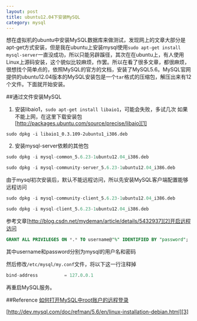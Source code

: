 ```yaml
---
layout: post
title: ubuntu12.04下安装MySQL
category: mysql
---
```

想在虚拟机的ubuntu中安装MySQL数据库来做测试，发现网上的文章大部分是apt-get方式安装，但是我在ubuntu上安装mysql使用`sudo apt-get install mysql-server`一直没成功，所以只能另辟蹊径，其次在在ubuntu上，有人使用Linux上源码安装，这个貌似比较麻烦，作罢。所以在看了很多文章，都很麻烦，很想找个简单点的，依照MySQL的官方的文档，安装了MySQL5.6。MySQL官网提供的ubuntu12.04版本的MySQL安装包是一个`tar`格式的压缩包，解压出来有12个文件。下面就开始安装。

##通过文件安装MySQL
1.  安装libaio1，`sudo apt-get install libaio1`，可能会失败，多试几次
如果不能上网，在这里下载安装包[http://packages.ubuntu.com/source/precise/libaio][1]

`sudo dpkg -i libaio1_0.3.109-2ubuntu1_i386.deb`

2. 安装mysql-server依赖的其他包

```sql
sudo dpkg -i mysql-common_5.6.23-1ubuntu12.04_i386.deb

sudo dpkg -i mysql-community-server_5.6.23-1ubuntu12.04_i386.deb

```

由于mysql初次安装后，默认不能远程访问，所以先安装MySQL客户端配置能够远程访问

```sql
sudo dpkg -i mysql-community-client_5.6.23-1ubuntu12.04_i386.deb

sudo dpkg -i mysql-client_5.6.23-1ubuntu12.04_i386.deb
```

参考文章[http://blog.csdn.net/mydeman/article/details/5432937][2]开启远程访问

```sql
GRANT ALL PRIVILEGES ON *.* TO username@"%" IDENTIFIED BY "password";

```
其中username和password分别为mysql的用户名和密码

然后修改`/etc/mysql/my.conf`文件，将以下这一行注释掉

```sql
bind-address          = 127.0.0.1  
```

再重启MySQL服务。


##Reference
[如何打开MySQL中root账户的远程登录][2]

[http://dev.mysql.com/doc/refman/5.6/en/linux-installation-debian.html][3]


[1]: http://packages.ubuntu.com/source/precise/libaio
[2]: http://blog.csdn.net/mydeman/article/details/5432937
[3]: http://dev.mysql.com/doc/refman/5.6/en/linux-installation-debian.html
